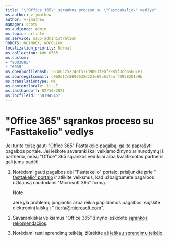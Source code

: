 ```yaml
---
title: "\"Office 365\" sąrankos proceso su \"Fasttakelio\" vedlys"
ms.author: v-jmathew
author: v-jmathew
manager: scotv
ms.audience: Admin
ms.topic: article
ms.service: o365-administration
ROBOTS: NOINDEX, NOFOLLOW
localization_priority: Normal
ms.collection: Adm_O365
ms.custom:
- "9003885"
- "6939"
ms.openlocfilehash: 563d6c252740f577d9093febf2985f3cb65662e1
ms.sourcegitcommit: c0b8e17c8696632e321e69b617aaff2958201e9b
ms.translationtype: MT
ms.contentlocale: lt-LT
ms.lasthandoff: 02/10/2021
ms.locfileid: "50194545"
---
```

# <a name="guided-office-365-setup-process-with-fasttrack"></a>"Office 365" sąrankos proceso su "Fasttakelio" vedlys

Jei turite teisę gauti "Office 365" Fasttakelio pagalbą, galite paprašyti pagalbos portale. Jei ieškote savarankiškai veikiamo žinyno ar nurodymų iš partnerio, mūsų "Office" 365 sąrankos vedikliai arba kvalifikuotas partneris gali jums padėti.

1. Norėdami gauti pagalbos dėl "Fasttakelio" portalo, prisijunkite prie " [fasttakelio" portalo](https://go.microsoft.com/fwlink/?linkid=2125443) ir atlikite veiksmus, kad užbaigtumėte pagalbos užklausą naudodami "Microsoft 365" formą.

    > [!NOTE]
    > Jei kyla problemų jungiantis arba reikia papildomos pagalbos, siųskite elektroninį laišką į " [ftcrfa@microsoft.com](mailto:ftcrfa@microsoft.com)".

2. Savarankiškai veikiamus "Office 365" žinyno ieškokite [sąrankos rekomendacijos](https://go.microsoft.com/fwlink/?linkid=2125827).
3. Norėdami rasti sprendimų teikėją, žiūrėkite [aš ieškau sprendimų teikėjo](https://go.microsoft.com/fwlink/?linkid=2125918).
